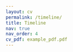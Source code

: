 ```yaml
---
layout: cv
permalink: /timeline/
title: Timeline
nav: true
nav_order: 4
cv_pdf: example_pdf.pdf
---
```

